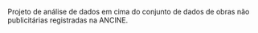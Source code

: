Projeto de análise de dados em cima do conjunto de dados de obras não publicitárias registradas na ANCINE.
